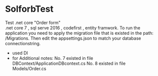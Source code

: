# SolforbTest
Test .net core "Order form"  
.net core 7 , sql serve 2016 , codefirst , entity framwork.
To run the application you need to apply the migration file that is existed in the path: /Migrations.
Then edit the appsettings.json to match your database connectionstring.
- used DI 
- for Additional notes:
    No. 7 existed in file DBContext/ApplicationDBcontext.cs
    No. 8 existed in file Models/Order.cs
